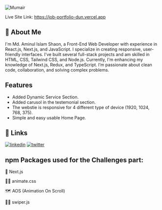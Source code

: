 
![Mumair](https://i.ibb.co.com/5kmNQry/Port-image.png)


Live Site Link: https://job-portfolio-dun.vercel.app


## 🚀 About Me
I'm Md. Aminul Islam Shaon, a Front-End Web Developer with experience in React.js, Next.js, and JavaScript. I specialize in creating responsive, user-friendly interfaces. I’ve built several full-stack projects and am skilled in HTML, CSS, Tailwind CSS, and Node.js. Currently, I'm enhancing my knowledge of Next.js, Redux, and TypeScript. I’m passionate about clean code, collaboration, and solving complex problems. 


## Features

- Added Dynamic Service Section.
- Added carusol in the testemonial section.
- The webstie is responsive for 4 different type of device (1920, 1024, 768, 375).
- Simple and easy usable Home Page.




## 🔗 Links
[![linkedin](https://img.shields.io/badge/linkedin-0A66C2?style=for-the-badge&logo=linkedin&logoColor=white)](https://www.linkedin.com/)
[![twitter](https://img.shields.io/badge/twitter-1DA1F2?style=for-the-badge&logo=twitter&logoColor=white)](https://twitter.com/)


## npm Packages used for the Challenges part:

🧠 Next.js

👩‍💻 animate.css

🗺️ AOS (Animation On Scroll)

🏃‍♂️ swiper.js



